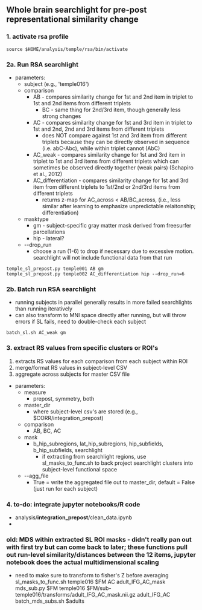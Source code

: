 ## Whole brain searchlight for pre-post representational similarity change

### 1. activate rsa profile
```
source $HOME/analysis/temple/rsa/bin/activate
```
### 2a. Run RSA searchlight
* parameters:
  * subject (e.g., 'temple016')
  * comparison
    * AB - compares similarity change for 1st and 2nd item in triplet to 1st and 2nd items from different triplets
      * BC - same thing for 2nd/3rd item, though generally less strong changes
    * AC - compares similarity change for 1st and 3rd item in triplet to 1st and 2nd, 2nd and 3rd items from different triplets
      * does NOT compare against 1st and 3rd item from different triplets because they can be directly observed in sequence (i.e. abC-Abc), while within triplet cannot (AbC)
    * AC_weak - compares similarity change for 1st and 3rd item in triplet to 1st and 3rd items from different triplets which can sometimes be observed directly together (weak pairs) (Schapiro et al., 2012)
    * AC_differentiation - compares similarity change for 1st and 3rd item from different triplets to 1st/2nd or 2nd/3rd items from different triplets
      * returns z-map for AC_across < AB/BC_across, (i.e., less similar after learning to emphasize unpredictable relaitonship; differentiation)
  * masktype
    * gm - subject-specific gray matter mask derived from freesurfer parcellations
    * hip - lateral?
  * --drop_run
    * choose a run (1-6) to drop if necessary due to excessive motion. searchlight will not include functional data from that run 

```
temple_sl_prepost.py temple001 AB gm
temple_sl_prepost.py temple002 AC_differentiation hip --drop_run=6
```
### 2b. Batch run RSA searchlight
* running subjects in parallel generally results in more failed searchlights than running iteratively
* can also transform to MNI space directly after running, but will throw errors if SL fails, need to double-check each subject
```
batch_sl.sh AC_weak gm
```

### 3. extract RS values from specific clusters or ROI's
1. extracts RS values for each comparison from each subject within ROI
2. merge/format RS values in subject-level CSV
3. aggregate across subjects for master CSV file
* parameters:
  * measure
    * prepost, symmetry, both
  * master_dir
    * where subject-level csv's are stored (e.g., $CORR/integration_prepost)
  * comparison
    * AB, BC, AC
  * mask
    * b_hip_subregions, lat_hip_subregions, hip_subfields, b_hip_subfields, searchlight
      * if extracting from searchlight regions, use sl_masks_to_func.sh to back project searchlight clusters into subject-level functional space
  * --agg_file
    * True = write the aggregated file out to master_dir, default = False (just run for each subject)
  

### 4. to-do: integrate jupyter notebooks/R code
* analysis/**integration_prepost**/clean_data.ipynb
* 
### old: MDS within extracted SL ROI masks - didn't really pan out with first try but can come back to later; these functions pull out run-level similarity/distances between the 12 items, jupyter notebook does the actual multidimensional scaling 
* need to make sure to transform to fisher's Z before averaging
sl_masks_to_func.sh temple016 $FM AC adult_IFG_AC_mask
mds_sub.py $FM temple016 $FM/sub-temple016/transforms/adult_IFG_AC_mask.nii.gz adult_IFG_AC
batch_mds_subs.sh $adults


